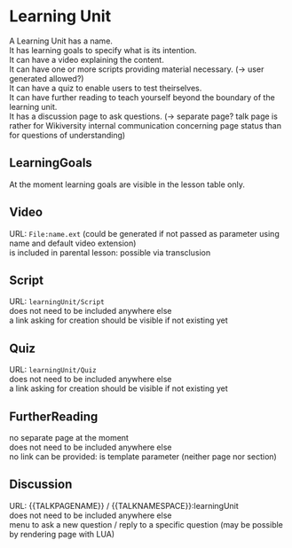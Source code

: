 # Learning Unit

A Learning Unit has a name.  
It has learning goals to specify what is its intention.  
It can have a video explaining the content.  
It can have one or more scripts providing material necessary. (-> user generated allowed?)  
It can have a quiz to enable users to test theirselves.  
It can have further reading to teach yourself beyond the boundary of the learning unit.  
It has a discussion page to ask questions. (-> separate page? talk page is rather for Wikiversity internal communication concerning page status than for questions of understanding)


## LearningGoals

At the moment learning goals are visible in the lesson table only.

## Video

URL: ``File:name.ext`` (could be generated if not passed as parameter using name and default video extension)  
is included in parental lesson: possible via transclusion

## Script

URL: ``learningUnit/Script``  
does not need to be included anywhere else  
a link asking for creation should be visible if not existing yet

## Quiz

URL: ``learningUnit/Quiz``  
does not need to be included anywhere else  
a link asking for creation should be visible if not existing yet

## FurtherReading

no separate page at the moment  
does not need to be included anywhere else  
no link can be provided: is template parameter (neither page nor section)

## Discussion

URL: {{TALKPAGENAME}} / {{TALKNAMESPACE}}:learningUnit  
does not need to be included anywhere else  
menu to ask a new question / reply to a specific question (may be possible by rendering page with LUA)

